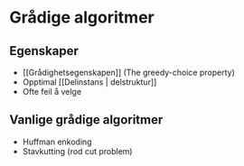 # Grådige algoritmer

## Egenskaper
-	[[Grådighetsegenskapen]] (The greedy-choice property)
-	Opptimal [[Delinstans | delstruktur]]
-	Ofte feil å velge


## Vanlige grådige algoritmer
-	Huffman enkoding
-	Stavkutting (rod cut problem)